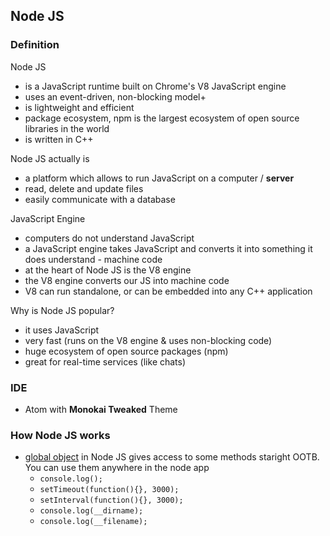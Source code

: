 ## Node JS

### Definition
Node JS
* is a JavaScript runtime built on Chrome's V8 JavaScript engine
* uses an event-driven, non-blocking model+
* is lightweight and efficient
* package ecosystem, npm is the largest ecosystem of open source libraries in the world
* is written in C++

Node JS actually is
* a platform which allows to run JavaScript on a computer / **server**
* read, delete and update files
* easily communicate with a database

JavaScript Engine
* computers do not understand JavaScript
* a JavaScript engine takes JavaScript and converts it into something it does understand - machine code
* at the heart of Node JS is the V8 engine
* the V8 engine converts our JS into machine code
* V8 can run standalone, or can be embedded into any C++ application

Why is Node JS popular?
* it uses JavaScript
* very fast (runs on the V8 engine & uses non-blocking code)
* huge ecosystem of open source packages (npm)
* great for real-time services (like chats)

### IDE
* Atom with __Monokai Tweaked__ Theme

### How Node JS works

* [global object](https://nodejs.org/dist/latest-v12.x/docs/api/globals.html) in Node JS gives access to some methods staright OOTB. You can use them anywhere in the node app
  * `console.log();`
  * `setTimeout(function(){}, 3000);`
  * `setInterval(function(){}, 3000);`
  * `console.log(__dirname);`
  * `console.log(__filename);`